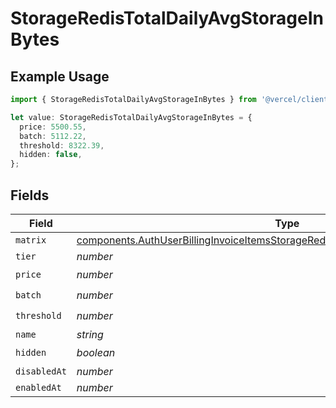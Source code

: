 # StorageRedisTotalDailyAvgStorageInBytes

## Example Usage

```typescript
import { StorageRedisTotalDailyAvgStorageInBytes } from '@vercel/client/models/components';

let value: StorageRedisTotalDailyAvgStorageInBytes = {
  price: 5500.55,
  batch: 5112.22,
  threshold: 8322.39,
  hidden: false,
};
```

## Fields

| Field        | Type                                                                                                                                                                                       | Required           | Description |
| ------------ | ------------------------------------------------------------------------------------------------------------------------------------------------------------------------------------------ | ------------------ | ----------- |
| `matrix`     | [components.AuthUserBillingInvoiceItemsStorageRedisTotalDailyAvgStorageInBytesMatrix](../../models/components/authuserbillinginvoiceitemsstorageredistotaldailyavgstorageinbytesmatrix.md) | :heavy_minus_sign: | N/A         |
| `tier`       | _number_                                                                                                                                                                                   | :heavy_minus_sign: | N/A         |
| `price`      | _number_                                                                                                                                                                                   | :heavy_check_mark: | N/A         |
| `batch`      | _number_                                                                                                                                                                                   | :heavy_check_mark: | N/A         |
| `threshold`  | _number_                                                                                                                                                                                   | :heavy_check_mark: | N/A         |
| `name`       | _string_                                                                                                                                                                                   | :heavy_minus_sign: | N/A         |
| `hidden`     | _boolean_                                                                                                                                                                                  | :heavy_check_mark: | N/A         |
| `disabledAt` | _number_                                                                                                                                                                                   | :heavy_minus_sign: | N/A         |
| `enabledAt`  | _number_                                                                                                                                                                                   | :heavy_minus_sign: | N/A         |
